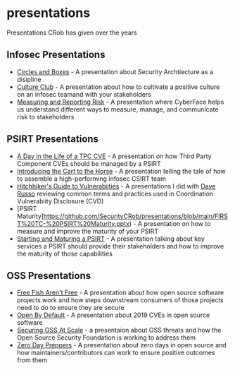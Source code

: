 # presentations
Presentations CRob has given over the years


## Infosec Presentations
- [Circles and Boxes](https://github.com/SecurityCRob/presentations/blob/main/Circles%20%26%20Boxes.odp) - A presentation about Security Archtiecture as a disipline
- [Culture Club](https://github.com/SecurityCRob/presentations/blob/main/Culture%20Club.pptx) - A presentation about how to cultivate a positive culture on an infosec teamand with your stakeholders
- [Measuring and Reporting Risk](https://github.com/SecurityCRob/presentations/blob/main/Measuring%20and%20Reporting%20Risk2.pptx) - A presentation where CyberFace helps us understand different ways to measure, manage, and communicate risk to stakeholders
## PSIRT Presentations
- [A Day in the Life of a TPC CVE](https://github.com/SecurityCRob/presentations/blob/main/Day%20in%20the%20Life%20of%20a%20TPC%20Vuln2.pdf) - A presentation on how Third Party Component CVEs should be managed by a PSIRT
- [Introducing the Cart to the Horse](https://github.com/SecurityCRob/presentations/blob/main/Introducing%20the%20Cart%20to%20the%20Horse-2-0.pptx) - A presentation telling the tale of how to assemble a high-performing infosec CSIRT team
- [Hitchhiker's Guide to Vulnerabiities](https://github.com/SecurityCRob/presentations/blob/main/Copy%20of%20Hitchhiker's%20Guide%20to%20SecVulns.pptx) - A presentations I did with [Dave Russo](https://github.com/rh-drusso) reviewing common terms and practices used in Coordination Vulnerabiity Disclosure (CVD)
- [PSIRT Maturity]https://github.com/SecurityCRob/presentations/blob/main/FIRST%20TC-%20PSIRT%20Maturity.pptx) - A presentation on how to measure and improve the maturity of your PSIRT
- [Starting and Maturing a PSIRT](https://github.com/SecurityCRob/presentations/blob/main/StartingaPSIRT-Mar17FIRSTTC%20(1).pptx) - A presentation talking about key services a PSIRT should provide their stakeholders and how to improve the maturity of those capabilities
## OSS Presentations
- [Free Fish Aren't Free](https://github.com/SecurityCRob/presentations/blob/main/Free%20Fish%20Aren't%20Free.pdf) - A presentation about how open source software projects work and how steps downstream consumers of those projects need to do to ensure they are secure
- [Open By Default](https://github.com/SecurityCRob/presentations/blob/main/FIRST%20TC%20-%20Open%20By%20Default.pptx) - A presentation about 2019 CVEs in open source software
- [Securing OSS At Scale](https://github.com/SecurityCRob/presentations/blob/main/OSSNA-Securing%20at%20scale.pptx) - a presentaion about OSS threats and how the Open Source Security Foundation is working to address them
- [Zero Day Preppers](https://github.com/SecurityCRob/presentations/blob/main/ZeroDay%20Preppers.pdf) - A presentation about zero days in open source and how maintainers/contributors can work to ensure positive outcomes from them
